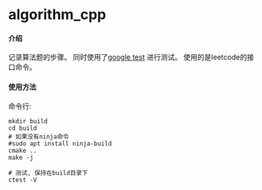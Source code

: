 # algorithm_cpp

#### 介绍
记录算法题的步骤。
同时使用了[google test](https://github.com/google/googletest.git) 进行测试。
使用的是leetcode的接口命令。

#### 使用方法
命令行:

```shell script
mkdir build
cd build
# 如果没有ninja命令
#sudo apt install ninja-build
cmake ..  
make -j

# 测试, 保持在build目录下
ctest -V
```
